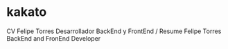 # kakato
CV Felipe Torres Desarrollador BackEnd y FrontEnd / Resume Felipe Torres BackEnd and FronEnd Developer
